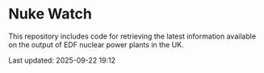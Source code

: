# Nuke Watch

This repository includes code for retrieving the latest information available on the output of EDF nuclear power plants in the UK.

Last updated: 2025-09-22 19:12